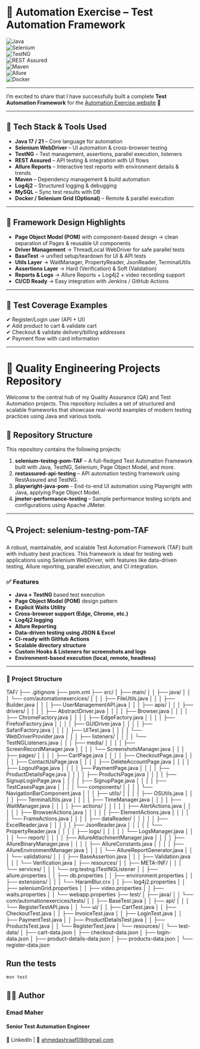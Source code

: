 # 🚀 Automation Exercise – Test Automation Framework  

![Java](https://img.shields.io/badge/Java-17%2F21-orange?logo=java&logoColor=white)  
![Selenium](https://img.shields.io/badge/Selenium-WebDriver-brightgreen?logo=selenium&logoColor=white)  
![TestNG](https://img.shields.io/badge/TestNG-Framework-blueviolet)  
![REST Assured](https://img.shields.io/badge/REST%20Assured-API%20Testing-yellowgreen)  
![Maven](https://img.shields.io/badge/Maven-Build%20Tool-red?logo=apachemaven)  
![Allure](https://img.shields.io/badge/Allure-Reports-ff69b4)  
![Docker](https://img.shields.io/badge/Docker-Optional-blue?logo=docker)  

---

I’m excited to share that I have successfully built a complete **Test Automation Framework** for the [Automation Exercise website](https://automationexercise.com) 🎉  

---

## 🔧 Tech Stack & Tools Used
- **Java 17 / 21** – Core language for automation  
- **Selenium WebDriver** – UI automation & cross-browser testing  
- **TestNG** – Test management, assertions, parallel execution, listeners  
- **REST Assured** – API testing & integration with UI flows  
- **Allure Reports** – Interactive test reports with environment details & trends  
- **Maven** – Dependency management & build automation  
- **Log4j2** – Structured logging & debugging  
- **MySQL** – Sync test results with DB  
- **Docker / Selenium Grid (Optional)** – Remote & parallel execution  

---

## 📂 Framework Design Highlights
- **Page Object Model (POM)** with component-based design → clean separation of Pages & reusable UI components  
- **Driver Management** → ThreadLocal WebDriver for safe parallel tests  
- **BaseTest** → unified setup/teardown for UI & API tests  
- **Utils Layer** → WaitManager, PropertyReader, JsonReader, TerminalUtils  
- **Assertions Layer** → Hard (Verification) & Soft (Validation)  
- **Reports & Logs** → Allure Reports + Log4j2 + video recording support  
- **CI/CD Ready** → Easy integration with Jenkins / GitHub Actions  

---

## 🧪 Test Coverage Examples
✔ Register/Login user (API + UI)  
✔ Add product to cart & validate cart  
✔ Checkout & validate delivery/billing addresses  
✔ Payment flow with card information  

---
# 🧪 Quality Engineering Projects Repository

Welcome to the central hub of my Quality Assurance (QA) and Test Automation projects. This repository includes a set of structured and scalable frameworks that showcase real-world examples of modern testing practices using Java and various tools.

## 📁 Repository Structure

This repository contains the following projects:

1. **selenium-testng-pom-TAF** – A full-fledged Test Automation Framework built with Java, TestNG, Selenium, Page Object Model, and more.
2. **restassured-api-testing** – API automation testing framework using RestAssured and TestNG.
3. **playwright-java-pom** – End-to-end UI automation using Playwright with Java, applying Page Object Model.
4. **jmeter-performance-testing** – Sample performance testing scripts and configurations using Apache JMeter.

---

## 🔍 Project: selenium-testng-pom-TAF

A robust, maintainable, and scalable Test Automation Framework (TAF) built with industry best practices. This framework is ideal for testing web applications using Selenium WebDriver, with features like data-driven testing, Allure reporting, parallel execution, and CI integration.

### ✅ Features

- **Java + TestNG** based test execution
- **Page Object Model (POM)** design pattern
- **Explicit Waits Utility**
- **Cross-browser support (Edge, Chrome, etc.)**
- **Log4j2 logging**
- **Allure Reporting**
- **Data-driven testing using JSON & Excel**
- **CI-ready with GitHub Actions**
- **Scalable directory structure**
- **Custom Hooks & Listeners for screenshots and logs**
- **Environment-based execution (local, remote, headless)**

---

### 🧱 Project Structure
TAF/
├── .gitignore
├── pom.xml
├── src/
│   ├── main/
│   │   ├── java/
│   │   │   └── com/automationexercices/
│   │   │       ├── FileUtils.java
│   │   │       ├── Builder.java
│   │   │       ├── UserManagementAPI.java
│   │   │       ├── apis/
│   │   │       ├── drivers/
│   │   │       │   ├── AbstractDriver.java
│   │   │       │   ├── Browser.java
│   │   │       │   ├── ChromeFactory.java
│   │   │       │   ├── EdgeFactory.java
│   │   │       │   ├── FirefoxFactory.java
│   │   │       │   ├── GUIDriver.java
│   │   │       │   ├── SafariFactory.java
│   │   │       │   ├── UITest.java
│   │   │       │   └── WebDriverProvider.java
│   │   │       ├── listeners/
│   │   │       │   └── TestNGListeners.java
│   │   │       ├── media/
│   │   │       │   ├── ScreenRecordManager.java
│   │   │       │   └── ScreenshotsManager.java
│   │   │       ├── pages/
│   │   │       │   ├── CartPage.java
│   │   │       │   ├── CheckoutPage.java
│   │   │       │   ├── ContactUsPage.java
│   │   │       │   ├── DeleteAccountPage.java
│   │   │       │   ├── LogoutPage.java
│   │   │       │   ├── PaymentPage.java
│   │   │       │   ├── ProductDetailsPage.java
│   │   │       │   ├── ProductsPage.java
│   │   │       │   ├── SignupLoginPage.java
│   │   │       │   ├── SignupPage.java
│   │   │       │   ├── TestCasesPage.java
│   │   │       │   └── components/
│   │   │       │       └── NavigationBarComponent.java
│   │   │       ├── utils/
│   │   │       │   ├── OSUtils.java
│   │   │       │   ├── TerminalUtils.java
│   │   │       │   ├── TimeManager.java
│   │   │       │   ├── WaitManager.java
│   │   │       │   ├── actions/
│   │   │       │   │   ├── AlertActions.java
│   │   │       │   │   ├── BrowserActions.java
│   │   │       │   │   ├── ElementActions.java
│   │   │       │   │   └── FrameActions.java
│   │   │       │   ├── dataReader/
│   │   │       │   │   ├── ExcelReader.java
│   │   │       │   │   ├── JsonReader.java
│   │   │       │   │   └── PropertyReader.java
│   │   │       │   ├── logs/
│   │   │       │   │   └── LogsManager.java
│   │   │       │   └── report/
│   │   │       │       ├── AllureAttachmentManager.java
│   │   │       │       ├── AllureBinaryManager.java
│   │   │       │       ├── AllureConstants.java
│   │   │       │       ├── AllureEnvironmentManager.java
│   │   │       │       └── AllureReportGenerator.java
│   │   │       └── validations/
│   │   │           ├── BaseAssertion.java
│   │   │           ├── Validation.java
│   │   │           └── Verification.java
│   ├── resources/
│   │   ├── META-INF/
│   │   │   └── services/
│   │   │       └── org.testng.ITestNGListener
│   │   ├── allure.properties
│   │   ├── db.properties
│   │   ├── environment.properties
│   │   ├── extensions/
│   │   │   └── HaramBlur.crx
│   │   ├── log4j2.properties
│   │   ├── seleniumGrid.properties
│   │   ├── video.properties
│   │   ├── waits.properties
│   │   └── webapp.properties
├── test/
│   ├── java/
│   │   └── com/automationexercices/tests/
│   │       ├── BaseTest.java
│   │       ├── api/
│   │       │   └── RegisterTestAPI.java
│   │       └── ui/
│   │           ├── CartTest.java
│   │           ├── CheckoutTest.java
│   │           ├── InvoiceTest.java
│   │           ├── LoginTest.java
│   │           ├── PaymentTest.java
│   │           ├── ProductDetailsTest.java
│   │           ├── ProductsTest.java
│   │           └── RegisterTest.java
│   └── resources/
│       └── test-data/
│           ├── cart-data.json
│           ├── checkout-data.json
│           ├── login-data.json
│           ├── product-details-data.json
│           ├── products-data.json
│           └── register-data.json


 ## Run the tests
 ``
 mvn test 
 ``

 ## 👨‍💻 Author
### Emad Maher
#### Senior Test Automation Engineer
🔗 LinkedIn | 📧 ahmedashraaf09@gmail.com

